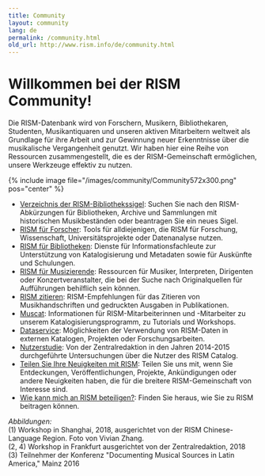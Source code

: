 ```yaml
---
title: Community
layout: community
lang: de
permalink: /community.html
old_url: http://www.rism.info/de/community.html
---
```


# Willkommen bei der RISM Community!

Die RISM-Datenbank wird von Forschern, Musikern, Bibliothekaren, Studenten, Musikantiquaren und unseren aktiven Mitarbeitern weltweit als Grundlage für ihre Arbeit und zur Gewinnung neuer Erkenntnisse über die musikalische Vergangenheit genutzt. Wir haben hier eine Reihe von Ressourcen zusammengestellt, die es der RISM-Gemeinschaft ermöglichen, unsere Werkzeuge effektiv zu nutzen.

{% include image file="/images/community/Community572x300.png" pos="center" %}

- [Verzeichnis der RISM-Bibliothekssigel](/community/sigla.html): Suchen Sie nach den RISM-Abkürzungen für Bibliotheken, Archive und Sammlungen mit historischen Musikbeständen oder beantragen Sie ein neues Sigel.  
- [RISM für Forscher](/community/rism-for-researchers.html): Tools für alldiejenigen, die RISM für Forschung, Wissenschaft, Universitätsprojekte oder Datenanalyse nutzen.    
- [RISM für Bibliotheken](/community/rism-for-librarians.html): Dienste für Informationsfachleute zur Unterstützung von Katalogisierung und Metadaten sowie für Auskünfte und Schulungen.  
- [RISM für Musizierende](/community/rism-for-musicians.html): Ressourcen für Musiker, Interpreten, Dirigenten oder Konzertveranstalter, die bei der Suche nach Originalquellen für Aufführungen behilflich sein können.
- [RISM zitieren](/community/how-to-cite-rism.html): RISM-Empfehlungen für das Zitieren von Musikhandschriften und gedruckten Ausgaben in Publikationen.
- [Muscat](/community/muscat.html): Informationen für RISM-Mitarbeiterinnen und -Mitarbeiter zu unserem Katalogisierungsprogramm, zu Tutorials und Workshops.  
- [Dataservice](/community/data-services.html): Möglichkeiten der Verwendung von RISM-Daten in externen Katalogen, Projekten oder Forschungsarbeiten.
- [Nutzerstudie](/community/survey.html): Von der Zentralredaktion in den Jahren 2014-2015 durchgeführte Untersuchungen über die Nutzer des RISM Catalog.  
- [Teilen Sie Ihre Neuigkeiten mit RISM](/community/share-your-news.html): Teilen Sie uns mit, wenn Sie Entdeckungen, Veröffentlichungen, Projekte, Ankündigungen oder andere Neuigkeiten haben, die für die breitere RISM-Gemeinschaft von Interesse sind.
- [Wie kann mich an RISM beteiligen?](/community/participate-in-rism.html): Finden Sie heraus, wie Sie zu RISM beitragen können.


_Abbildungen:_  
(1) Workshop in Shanghai, 2018, ausgerichtet von der RISM Chinese-Language Region. Foto von Vivian Zhang.  
(2, 4) Workshop in Frankfurt ausgerichtet von der Zentralredaktion, 2018  
(3) Teilnehmer der Konferenz "Documenting Musical Sources in Latin America," Mainz 2016  
